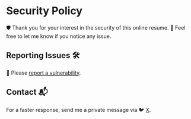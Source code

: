 # Security Policy

🛡️
Thank you for your interest in the security of this online resume.
📨
Feel free to let me know if you notice any issue.

## Reporting Issues 🛠️

🔐
Please [report a vulnerability](https://github.com/torrocus/cv/security/advisories/new).

## Contact 📬

For a faster response, send me a private message via
🐦 [X](https://x.com/torrocus).

